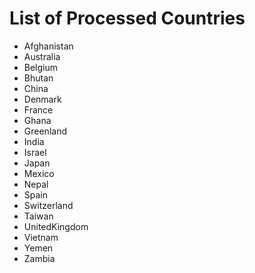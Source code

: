 # List of Processed Countries

- Afghanistan
- Australia
- Belgium
- Bhutan
- China
- Denmark
- France
- Ghana
- Greenland
- India
- Israel
- Japan
- Mexico
- Nepal
- Spain
- Switzerland
- Taiwan
- UnitedKingdom
- Vietnam
- Yemen
- Zambia
